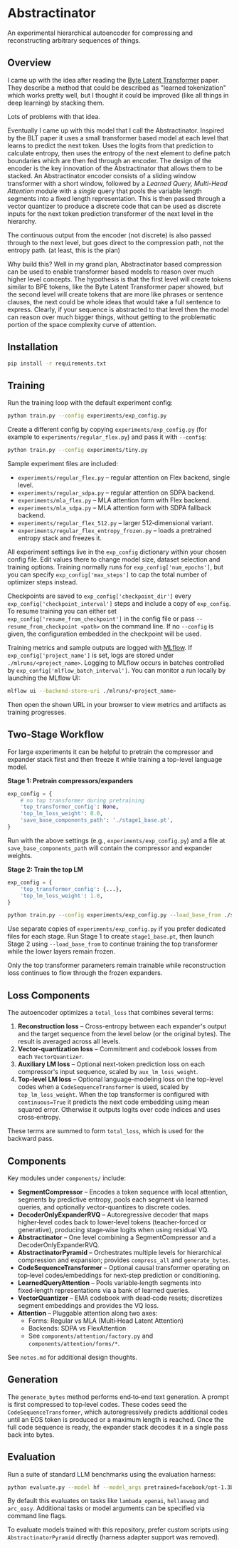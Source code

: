 # Abstractinator

An experimental hierarchical autoencoder for compressing and reconstructing arbitrary sequences of things. 

## Overview

I came up with the idea after reading the [Byte Latent Transformer](https://arxiv.org/pdf/2412.09871) paper.  They describe a method that could be described as "learned tokenization" which works pretty well, but I thought it could be improved (like all things in deep learning) by stacking them.

Lots of problems with that idea.

Eventually I came up with this model that I call the Abstractinator.  Inspired by the BLT paper it uses a small transformer based model at each level that learns to predict the next token.  Uses the logits from that prediction to calculate entropy, then uses the entropy of the next element to define patch boundaries which are then fed through an encoder.  The design of the encoder is the key innovation of the Abstractinator that allows them to be stacked.  An Abstractinator encoder consists of a sliding window transformer with a short window, followed by a *Learned Query, Multi-Head Attention* module with a *single* query that pools the variable length segments into a fixed length representation.  This is then passed through a vector quantizer to produce a discrete code that can be used as discrete inputs for the next token prediction transformer of the next level in the hierarchy.  

The continuous output from the encoder (not discrete) is also passed through to the next level, but goes direct to the compression path, not the entropy path. (at least, this is the plan)

Why build this?  Well in my grand plan, Abstractinator based compression can be used to enable transformer based models to reason over much higher level concepts.  The hypothesis is that the first level will create tokens similar to BPE tokens, like the Byte Latent Transformer paper showed, but the second level will create tokens that are more like phrases or sentence clauses, the next could be whole ideas that would take a full sentence to express.  Clearly, if your sequence is abstracted to that level then the model can reason over much bigger things, without getting to the problematic portion of the space complexity curve of attention.

## Installation

```bash
pip install -r requirements.txt
```

## Training

Run the training loop with the default experiment config:

```bash
python train.py --config experiments/exp_config.py
```

Create a different config by copying `experiments/exp_config.py` (for example to `experiments/regular_flex.py`) and pass it with `--config`:

```bash
python train.py --config experiments/tiny.py
```

Sample experiment files are included:
- `experiments/regular_flex.py` – regular attention on Flex backend, single level.
- `experiments/regular_sdpa.py` – regular attention on SDPA backend.
- `experiments/mla_flex.py` – MLA attention form with Flex backend.
- `experiments/mla_sdpa.py` – MLA attention form with SDPA fallback backend.
- `experiments/regular_flex_512.py` – larger 512‑dimensional variant.
- `experiments/regular_flex_entropy_frozen.py` – loads a pretrained entropy stack and freezes it.

All experiment settings live in the `exp_config` dictionary within your chosen config file. Edit values there to change model size, dataset selection and training options. Training normally runs for `exp_config['num_epochs']`, but you can specify `exp_config['max_steps']` to cap the total number of optimizer steps instead.

Checkpoints are saved to `exp_config['checkpoint_dir']` every `exp_config['checkpoint_interval']` steps and include a copy of `exp_config`.  To resume training you can either set `exp_config['resume_from_checkpoint']` in the config file or pass `--resume_from_checkpoint <path>` on the command line.  If no `--config` is given, the configuration embedded in the checkpoint will be used.

Training metrics and sample outputs are logged with [MLflow](https://mlflow.org/docs/latest/python_api/mlflow.html). If `exp_config['project_name']` is set, logs are stored under `./mlruns/<project_name>`.
Logging to MLflow occurs in batches controlled by `exp_config['mlflow_batch_interval']`.
You can monitor a run locally by launching the MLflow UI:

```bash
mlflow ui --backend-store-uri ./mlruns/<project_name>
```

Then open the shown URL in your browser to view metrics and artifacts as training progresses.

## Two-Stage Workflow

For large experiments it can be helpful to pretrain the compressor and expander
stack first and then freeze it while training a top-level language model.

**Stage 1: Pretrain compressors/expanders**

```python
exp_config = {
    # no top transformer during pretraining
    'top_transformer_config': None,
    'top_lm_loss_weight': 0.0,
    'save_base_components_path': './stage1_base.pt',
}
```

Run with the above settings (e.g., `experiments/exp_config.py`) and a file at
`save_base_components_path` will contain the compressor and expander weights.

**Stage 2: Train the top LM**

```python
exp_config = {
    'top_transformer_config': {...},
    'top_lm_loss_weight': 1.0,
}
```

```bash
python train.py --config experiments/exp_config.py --load_base_from ./stage1_base.pt
```

Use separate copies of `experiments/exp_config.py` if you prefer dedicated files
for each stage. Run Stage 1 to create `stage1_base.pt`, then launch Stage 2 using
`--load_base_from` to continue training the top transformer while the lower layers
remain frozen.

Only the top transformer parameters remain trainable while reconstruction loss
continues to flow through the frozen expanders.

## Loss Components

The autoencoder optimizes a `total_loss` that combines several terms:

1. **Reconstruction loss** – Cross-entropy between each expander's output and the target sequence from the level below (or the original bytes). The result is averaged across all levels.
2. **Vector-quantization loss** – Commitment and codebook losses from each `VectorQuantizer`.
3. **Auxiliary LM loss** – Optional next-token prediction loss on each compressor's input sequence, scaled by `aux_lm_loss_weight`.
4. **Top-level LM loss** – Optional language-modeling loss on the top-level codes when a `CodeSequenceTransformer` is used, scaled by `top_lm_loss_weight`.  When the top transformer is configured with `continuous=True` it predicts the next code embedding using mean squared error.  Otherwise it outputs logits over code indices and uses cross‑entropy.

These terms are summed to form `total_loss`, which is used for the backward pass.

## Components

Key modules under `components/` include:

- **SegmentCompressor** – Encodes a token sequence with local attention,
  segments by predictive entropy, pools each segment via learned queries, and
  optionally vector-quantizes to discrete codes.
- **DecoderOnlyExpanderRVQ** – Autoregressive decoder that maps higher‑level
  codes back to lower‑level tokens (teacher‑forced or generative), producing
  stage‑wise logits when using residual VQ.
- **Abstractinator** – One level combining a SegmentCompressor and a
  DecoderOnlyExpanderRVQ.
- **AbstractinatorPyramid** – Orchestrates multiple levels for hierarchical
  compression and expansion; provides `compress_all` and `generate_bytes`.
- **CodeSequenceTransformer** – Optional causal transformer operating on top‑level
  codes/embeddings for next‑step prediction or conditioning.
- **LearnedQueryAttention** – Pools variable‑length segments into fixed‑length
  representations via a bank of learned queries.
- **VectorQuantizer** – EMA codebook with dead‑code resets; discretizes segment
  embeddings and provides the VQ loss.
- **Attention** – Pluggable attention along two axes:
  - Forms: Regular vs MLA (Multi‑Head Latent Attention)
  - Backends: SDPA vs FlexAttention
  - See `components/attention/factory.py` and `components/attention/forms/*`.


See `notes.md` for additional design thoughts.

## Generation

The `generate_bytes` method performs end‑to‑end text generation. A prompt is
first compressed to top‑level codes. These codes seed the
`CodeSequenceTransformer`, which autoregressively predicts additional codes
until an EOS token is produced or a maximum length is reached. Once the full
code sequence is ready, the expander stack decodes it in a single pass back
into bytes.

## Evaluation

Run a suite of standard LLM benchmarks using the evaluation harness:

```bash
python evaluate.py --model hf --model_args pretrained=facebook/opt-1.3b use_accelerate=True
```

By default this evaluates on tasks like `lambada_openai`, `hellaswag` and
`arc_easy`.  Additional tasks or model arguments can be specified via command
line flags.

To evaluate models trained with this repository, prefer custom scripts using
`AbstractinatorPyramid` directly (harness adapter support was removed).
